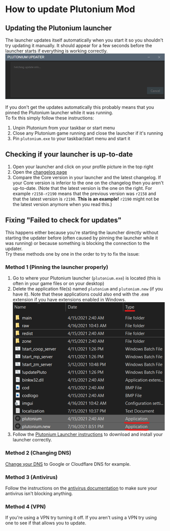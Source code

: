 # How to update Plutonium Mod

## Updating the Plutonium launcher

The launcher updates itself automatically when you start it so you shouldn't try updating it manually. It should appear for a few seconds before the launcher starts if everything is working correctly.
![img](/images/docs/update/update-2.png)

If you don't get the updates automatically this probably means that you pinned the Plutonium launcher while it was running.
<br/>To fix this simply follow these instructions:

1. Unpin Plutonium from your taskbar or start menu
2. Close any Plutonium game running and close the launcher if it's running
3. Pin `plutonium.exe` to your taskbar/start menu and start it

## Checking if your launcher is up-to-date

1. Open your launcher and click on your profile picture in the top right
2. Open the [changelog page](https://plutonium.pw/docs/changelog/)
3. Compare the Core version in your launcher and the latest changelog. 
If your Core version is inferior to the one on the changelog then you aren't up-to-date. (Note that the latest version is the one on the right.
For example `r2158-r2190` means that the previous version was `r2158` and that the latest version is `r2190`.
**This is an example!** `r2190` might not be the latest version anymore when you read this.)

## Fixing "Failed to check for updates"

This happens either because you're starting the launcher directly without starting the updater before (often caused by pinning the launcher while it was running) or because something is blocking the connection to the updater.
<br/>Try these methods one by one in the order to try to fix the issue:

### Method 1 (Pinning the launcher properly)
1. Go to where your Plutonium launcher (`plutonium.exe`) is located (this is often in your game files or on your desktop)
2. Delete the application file(s) named `plutonium` and `plutonium.new` (if you have it). Note that these applications could also end with the .exe extension if you have extensions enabled in Windows.
   ![img](/images/docs/update/update-1.png)
3. Follow the [Plutonium Launcher instructions](https://plutonium.pw/docs/install/#plutonium-launcher) to download and install your launcher correctly.

### Method 2 (Changing DNS)
[Change your DNS](https://www.windowscentral.com/how-change-your-pcs-dns-settings-windows-10) to Google or Cloudflare DNS for example.

### Method 3 (Antivirus)
Follow the instructions on the [antivirus documentation](https://plutonium.pw/docs/antivirus/#how-do-i-fix-this-windows-defender) to make sure your antivirus isn't blocking anything.

### Method 4 (VPN)
If you're using a VPN try turning it off. If you aren't using a VPN try using one to see if that allows you to update.

